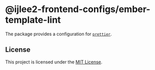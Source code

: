 # @ijlee2-frontend-configs/ember-template-lint

The package provides a configuration for [`prettier`](https://prettier.io/docs/options.html).

## License

This project is licensed under the [MIT License](../../LICENSE.md).
